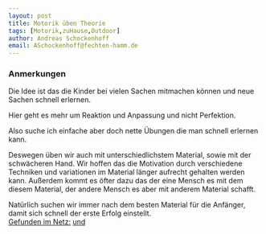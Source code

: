 ```yaml
---
layout: post
title: Motorik üben Theorie 
tags: [Motorik,zuHause,Outdoor]
author: Andreas Schockenhoff 
email: ASchockenhoff@fechten-hamm.de
---
```

### Anmerkungen
Die Idee ist das die Kinder bei vielen Sachen mitmachen können und neue Sachen schnell erlernen. 

Hier geht es mehr um Reaktion und Anpassung und nicht Perfektion.

Also suche ich einfache aber doch nette Übungen die man schnell erlernen kann.

Deswegen üben wir auch mit unterschiedlichstem Material, sowie mit der schwächeren Hand. 
Wir hoffen das die Motivation durch verschiedene Techniken und variationen im Material länger aufrecht gehalten werden kann. 
Außerdem kommt es öfter dazu das der eine Mensch es mit dem diesem Material, der andere Mensch es aber mit anderem Material schafft.
 
Natürlich suchen wir immer nach dem besten Material für die Anfänger, damit sich schnell der erste Erfolg einstellt.  
[Gefunden im Netz:](https://www.youtube.com/watch?v=T5zbk7FmY_0) [und](https://www.youtube.com/watch?v=k6nyFvn1smc) 